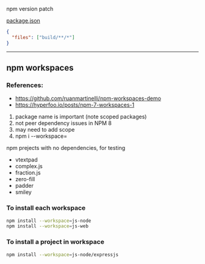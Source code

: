 npm version patch

[package.json](https://docs.npmjs.com/cli/v7/configuring-npm/package-json)


```json
{
  "files": ["build/**/*"]
}
```

---

## npm workspaces

### References:
- https://github.com/ruanmartinelli/npm-workspaces-demo
- https://hyperfoo.io/posts/npm-7-workspaces-1

1. package name is important (note scoped packages)
2. not peer dependency issues in NPM 8
3. may need to add scope
4. npm i --workspace=<a-workspace>


npm prejects with no dependencies, for testing
- vtextpad
- complex.js
- fraction.js
- zero-fill
- padder
- smiley


### To install each workspace

```bash
npm install --workspace=js-node
npm install --workspace=js-web
```

### To install a project in workspace

```bash
npm install --workspace=js-node/expressjs
```

